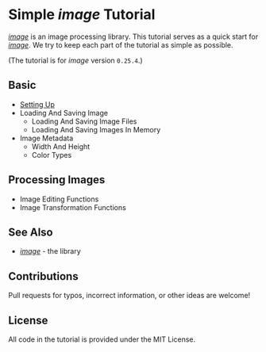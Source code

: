 # Simple *image* Tutorial

[*image*](https://github.com/image-rs/image) is an image processing library.
This tutorial serves as a quick start for [*image*](https://github.com/image-rs/image).
We try to keep each part of the tutorial as simple as possible.

(The tutorial is for *image* version `0.25.4`.)

## Basic

* [Setting Up](./tutorial/setting_up.md)
* Loading And Saving Image
  * Loading And Saving Image Files
  * Loading And Saving Images In Memory
* Image Metadata
  * Width And Height
  * Color Types

## Processing Images

* Image Editing Functions
* Image Transformation Functions

## See Also

* [*image*](https://github.com/image-rs/image) - the library

## Contributions

Pull requests for typos, incorrect information, or other ideas are welcome!

## License

All code in the tutorial is provided under the MIT License.
